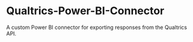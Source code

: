 # Qualtrics-Power-BI-Connector
A custom Power BI connector for exporting responses from the Qualtrics API.
